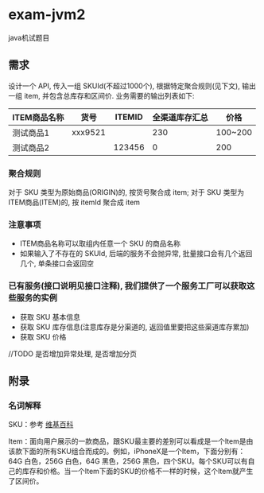 # exam-jvm2
java机试题目

## 需求
设计一个 API, 传入一组 SKUId(不超过1000个), 根据特定聚合规则(见下文), 输出一组 item, 并包含总库存和区间价. 业务需要的输出列表如下:

ITEM商品名称|货号|ITEMID|全渠道库存汇总|价格
---|---|---|---|---
测试商品1|xxx9521||230|100~200
测试商品2||123456|0|200

### 聚合规则
对于 SKU 类型为原始商品(ORIGIN)的, 按货号聚合成 item; 对于 SKU 类型为ITEM商品(ITEM)的, 按 itemId 聚合成 item

### 注意事项
* ITEM商品名称可以取组内任意一个 SKU 的商品名称
* 如果输入了不存在的 SKUId, 后端的服务不会抛异常, 批量接口会有几个返回几个, 单条接口会返回空

### 已有服务(接口说明见接口注释), 我们提供了一个服务工厂可以获取这些服务的实例
* 获取 SKU 基本信息
* 获取 SKU 库存信息(注意库存是分渠道的, 返回值里要把这些渠道库存累加)
* 获取 SKU 价格

//TODO 是否增加异常处理, 是否增加分页

## 附录

### 名词解释

SKU：参考 [维基百科](https://zh.wikipedia.org/wiki/%E6%9C%80%E5%B0%8F%E5%AD%98%E8%B4%A7%E5%8D%95%E4%BD%8D)

Item：面向用户展示的一款商品，跟SKU最主要的差别可以看成是一个Item是由该款下面的所有SKU组合而成的。例如，iPhoneX是一个Item，下面分别有： 64G 白色，256G 白色，64G 黑色，256G 黑色，四个SKU。每个SKU可以有自己的库存和价格。当一个Item下面的SKU的价格不一样的时候，这个Item就产生了区间价。
